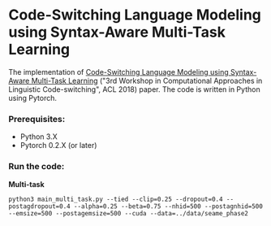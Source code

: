 # Code-Switching Language Modeling using Syntax-Aware Multi-Task Learning
The implementation of <a href="https://arxiv.org/abs/1805.12070">Code-Switching Language Modeling using Syntax-Aware Multi-Task Learning</a> ("3rd Workshop in Computational Approaches in Linguistic Code-switching", ACL 2018) paper. The code is written in Python using Pytorch.

### Prerequisites:
- Python 3.X
- Pytorch 0.2.X (or later)

### Run the code:

<b>Multi-task</b>
```
python3 main_multi_task.py --tied --clip=0.25 --dropout=0.4 --postagdropout=0.4 --alpha=0.25 --beta=0.75 --nhid=500 --postagnhid=500 --emsize=500 --postagemsize=500 --cuda --data=../data/seame_phase2
```
